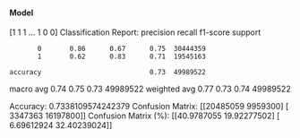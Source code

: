 #### Model
[1 1 1 ... 1 0 0]
Classification Report:
              precision    recall  f1-score   support

           0       0.86      0.67      0.75  30444359
           1       0.62      0.83      0.71  19545163

    accuracy                           0.73  49989522
   macro avg       0.74      0.75      0.73  49989522
weighted avg       0.77      0.73      0.74  49989522

Accuracy: 0.7338109574242379
Confusion Matrix:
[[20485059  9959300]
 [ 3347363 16197800]]
Confusion Matrix (%):
[[40.9787055  19.92277502]
 [ 6.69612924 32.40239024]]
